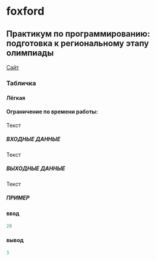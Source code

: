 # foxford
## Практикум по программированию: подготовка к региональному этапу олимпиады ##

<p>
    <a href="https://informatics.msk.ru/mod/statements/view3.php?id=17869&chapterid=162">Сайт</a>
</p>

### Табличка ###
#### Лёгкая ####
#### Ограничение по времени работы:  ####

Текст

##### ВХОДНЫЕ ДАННЫЕ #####
Текст

##### ВЫХОДНЫЕ ДАННЫЕ #####
Текст

##### ПРИМЕР #####
#### ввод ####
```c++
20
```
#### вывод ####
```c++
3
```
